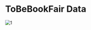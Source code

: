 # ToBeBookFair Data

![1](https://github.com/JetK2/Vis-Sens/assets/99844087/c6841ec2-6028-4512-b4a0-ffae58ca16d4)
